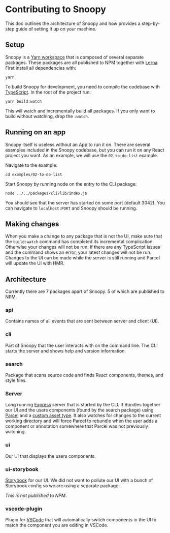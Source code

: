 # Contributing to Snoopy

This doc outlines the architecture of Snoopy and how provides a step-by-step
guide of setting it up on your machine.

## Setup

Snoopy is a [Yarn workspace](https://yarnpkg.com/en/docs/workspaces) that is
composed of several separate packages. These packages are all published to NPM
together with [Lerna](https://github.com/lerna/lerna). First install all
dependencies with:

```
yarn
```

To build Snoopy for development, you need to compile the codebase with
[TypeScript](https://www.typescriptlang.org/). In the root of the project run:

```
yarn build:watch
```

This will watch and incrementally build all packages. If you only want to build
without watching, drop the `:watch`.

## Running on an app

Snoopy itself is useless without an App to run it on. There are several examples
included in the Snoopy codebase, but you can run it on any React project you
want. As an example, we will use the `02-to-do-list` example.

Navigate to the example:

```
cd examples/02-to-do-list
```

Start Snoopy by running node on the entry to the CLI package:

```
node ../../packages/cli/lib/index.js
```

You should see that the server has started on some port (default 3042). You can
navigate to `localhost:PORT` and Snoopy should be running.

## Making changes

When you make a change to any package that is not the UI, make sure that the
`build:watch` command has completed its incremental complication. Otherwise your
changes will not be run. If there are any TypeScript issues and the command
shows an error, your latest changes will not be run. Changes to the UI can be
made while the server is still running and Parcel will update the UI with HMR.

## Architecture

Currently there are 7 packages apart of Snoopy. 5 of which are published to NPM.

### api

Contains names of all events that are sent between server and client (UI).

### cli

Part of Snoopy that the user interacts with on the command line. The CLI starts
the server and shows help and version information.

### search

Package that scans source code and finds React components, themes, and style
files.

### Server

Long running [Express](https://expressjs.com/) server that is started by the
CLI. It Bundles together our UI and the users components (found by the search
package) using [Parcel](https://parceljs.org/api.html) and a [custom asset
type](https://parceljs.org/asset_types.html). It also watches for changes to the
current working directory and will force Parcel to rebundle when the user adds a
component or annotation somewhere that Parcel was not previously watching.

### ui

Our UI that displays the users components.

### ui-storybook

[Storybook](https://storybook.js.org/) for our UI. We did not want to pollute
our UI with a bunch of Storybook config so we are using a separate package.

_This is not published to NPM._

### vscode-plugin

Plugin for [VSCode](https://code.visualstudio.com/) that will automatically
switch components in the UI to match the component you are editing in VSCode.
